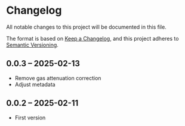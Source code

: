 # Changelog

All notable changes to this project will be documented in this file.

The format is based on [Keep a Changelog](https://keepachangelog.com/en/1.0.0/),
and this project adheres to [Semantic Versioning](https://semver.org/spec/v2.0.0.html).

## 0.0.3 – 2025-02-13

- Remove gas attenuation correction
- Adjust metadata

## 0.0.2 – 2025-02-11

- First version
